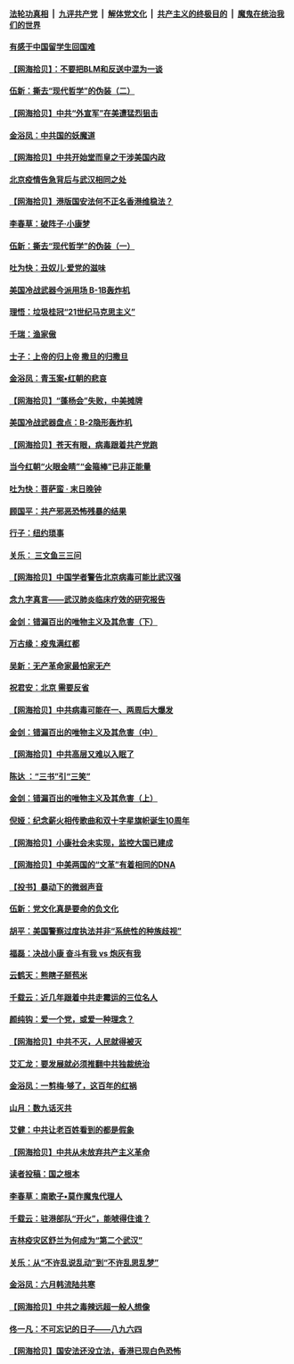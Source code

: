 ####  [法轮功真相](../../../../basic/blob/master/README.md?t=06261802) &nbsp;|&nbsp; [九评共产党](../../../../9ping.md/blob/master/README.md?t=06261802) &nbsp;|&nbsp; [解体党文化](../../../../jtdwh.md/blob/master/README.md?t=06261802)  &nbsp;|&nbsp; [共产主义的终极目的](../../../../gczydzjmd.md/blob/master/README.md?t=06261802) &nbsp;|&nbsp; [魔鬼在统治我们的世界](../../../../mgztzwmdsj.md/blob/master/README.md?t=06261802) 

#### [有感于中国留学生回国难](../pages/nsc993/n12212960.md?t=06261802) 

#### [【网海拾贝】：不要把BLM和反送中混为一谈](../pages/nsc993/n12213076.md?t=06261802) 

#### [伍新：撕去“现代哲学”的伪装（二）](../pages/nsc993/n12211310.md?t=06261802) 

#### [【网海拾贝】中共“外宣军”在美遭猛烈狙击](../pages/nsc993/n12211190.md?t=06261802) 

#### [金浴凤：中共国的妖魔道](../pages/nsc993/n12208163.md?t=06261802) 

#### [【网海拾贝】中共开始堂而皇之干涉美国内政](../pages/nsc993/n12205646.md?t=06261802) 

#### [北京疫情告急背后与武汉相同之处](../pages/nsc993/n12201610.md?t=06261802) 

#### [【网海拾贝】港版国安法何不正名香港维稳法？](../pages/nsc993/n12203675.md?t=06261802) 

#### [李春草：破阵子·小康梦](../pages/nsc993/n12202996.md?t=06261802) 

#### [伍新：撕去“现代哲学”的伪装（一）](../pages/nsc993/n12202666.md?t=06261802) 

#### [吐为快：丑奴儿·爱党的滋味](../pages/nsc993/n12202630.md?t=06261802) 

#### [美国冷战武器今派用场 B-1B轰炸机](../pages/nsc993/n12202368.md?t=06261802) 

#### [理悟：垃圾桂冠“21世纪马克思主义”](../pages/nsc993/n12201220.md?t=06261802) 

#### [千瑞：渔家傲](../pages/nsc993/n12201174.md?t=06261802) 

#### [士子：上帝的归上帝 撒旦的归撒旦](../pages/nsc993/n12199902.md?t=06261802) 

#### [金浴凤：青玉案•红朝的悲哀](../pages/nsc993/n12199650.md?t=06261802) 

#### [【网海拾贝】“蓬杨会”失败，中美摊牌](../pages/nsc993/n12199598.md?t=06261802) 

#### [美国冷战武器盘点：B-2隐形轰炸机](../pages/nsc993/n12199226.md?t=06261802) 

#### [【网海拾贝】苍天有眼，病毒跟着共产党跑](../pages/nsc993/n12197648.md?t=06261802) 

#### [当今红朝“火眼金睛”“金箍棒”已非正能量](../pages/nsc993/n12196834.md?t=06261802) 

#### [吐为快：菩萨蛮 · 末日晚钟](../pages/nsc993/n12196689.md?t=06261802) 

#### [顾国平：共产邪恶恐怖残暴的结果](../pages/nsc993/n12195238.md?t=06261802) 

#### [行子：纽约琐事](../pages/nsc993/n12194752.md?t=06261802) 

#### [关乐： 三文鱼三三问](../pages/nsc993/n12194626.md?t=06261802) 

#### [【网海拾贝】中国学者警告北京病毒可能比武汉强](../pages/nsc993/n12193964.md?t=06261802) 

#### [念九字真言——武汉肺炎临床疗效的研究报告](../pages/nsc993/n12190804.md?t=06261802) 

#### [金剑：错漏百出的唯物主义及其危害（下）](../pages/nsc993/n12191909.md?t=06261802) 

#### [万古缘：疫鬼满红都](../pages/nsc993/n12191847.md?t=06261802) 

#### [吴新：无产革命家最怕家无产](../pages/nsc993/n12191806.md?t=06261802) 

#### [祝君安：北京 需要反省](../pages/nsc993/n12191766.md?t=06261802) 

#### [【网海拾贝】中共病毒可能在一、两周后大爆发](../pages/nsc993/n12190517.md?t=06261802) 

#### [金剑：错漏百出的唯物主义及其危害（中）](../pages/nsc993/n12188778.md?t=06261802) 

#### [【网海拾贝】中共高层又难以入眠了](../pages/nsc993/n12188425.md?t=06261802) 

#### [陈达 ：“三书”引“三笑”](../pages/nsc993/n12187929.md?t=06261802) 

#### [金剑：错漏百出的唯物主义及其危害（上）](../pages/nsc993/n12186502.md?t=06261802) 

#### [倪娅：纪念薪火相传歌曲和双十字星旗帜诞生10周年](../pages/nsc993/n12186439.md?t=06261802) 

#### [【网海拾贝】小康社会未实现，监控大国已建成](../pages/nsc993/n12185468.md?t=06261802) 

#### [【网海拾贝】中美两国的“文革”有着相同的DNA](../pages/nsc993/n12184487.md?t=06261802) 

#### [【投书】暴动下的微弱声音](../pages/nsc993/n12183493.md?t=06261802) 

#### [伍新：党文化真是要命的负文化](../pages/nsc993/n12182742.md?t=06261802) 

#### [胡平：美国警察过度执法并非“系统性的种族歧视”](../pages/nsc993/n12182713.md?t=06261802) 

#### [福磊：决战小康 奋斗有我 vs 炮灰有我](../pages/nsc993/n12182693.md?t=06261802) 

#### [云鹤天：熊瞎子掰苞米](../pages/nsc993/n12182680.md?t=06261802) 

#### [千载云：近几年跟着中共走霉运的三位名人](../pages/nsc993/n12182649.md?t=06261802) 

#### [颜纯钩：爱一个党，或爱一种理念？](../pages/nsc993/n12182640.md?t=06261802) 

#### [【网海拾贝】中共不灭，人民就得被灭](../pages/nsc993/n12180698.md?t=06261802) 

#### [艾汇龙：要发展就必须推翻中共独裁统治](../pages/nsc993/n12180647.md?t=06261802) 

#### [金浴凤：一剪梅·够了，这百年的红祸](../pages/nsc993/n12180002.md?t=06261802) 

#### [山月：数九话灭共](../pages/nsc993/n12179940.md?t=06261802) 

#### [艾健：中共让老百姓看到的都是假象](../pages/nsc993/n12179778.md?t=06261802) 

#### [【网海拾贝】中共从未放弃共产主义革命](../pages/nsc993/n12176687.md?t=06261802) 

#### [读者投稿：国之根本](../pages/nsc993/n12176662.md?t=06261802) 

#### [李春草：南歌子•莫作魔鬼代理人](../pages/nsc993/n12176610.md?t=06261802) 

#### [千载云：驻港部队“开火”，能唬得住谁？](../pages/nsc993/n12176028.md?t=06261802) 

#### [吉林疫灾区舒兰为何成为“第二个武汉”](../pages/nsc993/n12172816.md?t=06261802) 

#### [关乐：从“不许乱说乱动”到“不许乱思乱梦”](../pages/nsc993/n12174760.md?t=06261802) 

#### [金浴凤：六月韩流陆共寒](../pages/nsc993/n12174739.md?t=06261802) 

#### [【网海拾贝】中共之毒辣远超一般人想像](../pages/nsc993/n12174574.md?t=06261802) 

#### [佟一凡：不可忘记的日子——八九六四](../pages/nsc993/n12174371.md?t=06261802) 

#### [【网海拾贝】国安法还没立法，香港已现白色恐怖](../pages/nsc993/n12172467.md?t=06261802) 

